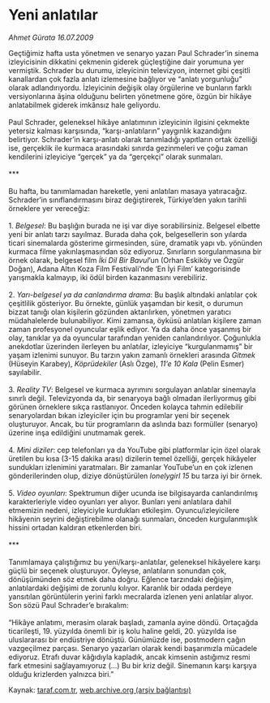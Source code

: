 # Yeni anlatılar

*Ahmet Gürata 16.07.2009*

<div class="yazi">Geçtiğimiz hafta usta yönetmen ve senaryo yazarı Paul Schrader’in sinema izleyicisinin dikkatini çekmenin giderek güçleştiğine dair yorumuna yer vermiştik. Schrader bu durumu, izleyicinin televizyon, internet gibi çeşitli kanallardan çok fazla anlatı izlemesine bağlıyor ve “anlatı yorgunluğu” olarak adlandırıyordu. İzleyicinin değişik olay örgülerine ve bunların farklı versiyonlarına âşina olduğunu belirten yönetmene göre, özgün bir hikâye anlatabilmek giderek imkânsız hale geliyordu. <br/><br/>Paul Schrader, geleneksel hikâye anlatımının izleyicinin ilgisini çekmekte yetersiz kalması karşısında, “karşı-anlatıların” yaygınlık kazandığını belirtiyor. Schrader’in karşı-anlatı olarak tanımladığı yapıtların ortak özelliği ise, gerçeklik ile kurmaca arasındaki sınırda gezinmeleri ve çoğu zaman kendilerini izleyiciye “gerçek” ya da “gerçekçi” olarak sunmaları. <br/><br/>*** <br/><br/>Bu hafta, bu tanımlamadan hareketle, yeni anlatıları masaya yatıracağız. Schrader’in sınıflandırmasını biraz değiştirerek, Türkiye’den yakın tarihli örneklere yer vereceğiz: <br/><br/>1. <i>Belgesel</i>: Bu başlığın burada ne işi var diye sorabilirsiniz. Belgesel elbette yeni bir anlatı tarzı sayılmaz. Burada daha çok, belgesellerin son yılarda ticari sinemalarda gösterime girmesinden, süre, dramatik yapı vb. yönünden kurmaca filme yakınlaşmasından söz ediyoruz. Sınırların sorgulanmasına bir örnek olarak, belgesel film <i>İki Dil Bir Bavul</i>’un (Orhan Eskiköy ve Özgür Doğan), Adana Altın Koza Film Festivali’nde ‘En İyi Film’ kategorisinde yarışmakla kalmayıp, iki ödül birden kazanmasını verebiliriz. <br/><br/>2. <i>Yarı-belgesel ya da canlandırma drama</i>: Bu başlık altındaki anlatılar çok çeşitlilik gösteriyor. Bu örnekte, günlük yaşamdan bir kesit, o durumun bizzat tanığı olan kişilerin gözünden aktarılırken, yönetmen yaratıcı müdahalelerde bulunabiliyor. Kimi zamansa, öyküsü anlatılan kişilere zaman zaman profesyonel oyuncular eşlik ediyor. Ya da daha önce yaşanmış bir olay, tanıklar ya da oyuncular tarafından yeniden canlandırılıyor. Çoğunlukla anekdotlar üzerinden ilerleyen bu anlatılar, izleyiciye “kurgulanmamış” bir yaşam izlenimi sunuyor. Bu tarzın yakın zamanlı örnekleri arasında <i>Gitmek</i> (Hüseyin Karabey), <i>Köprüdekiler</i> (Aslı Özge), <i>11’e 10 Kala</i> (Pelin Esmer) sayılabilir. <br/><br/>3. <i>Reality TV</i>: Belgesel ve kurmaca ayrımını sorgulayan anlatılar sinemayla sınırlı değil. Televizyonda da, bir senaryoya bağlı olmadan ilerliyormuş gibi görünen örneklere sıkça rastlanıyor. Önceden kolayca tahmin edilebilir senaryolardan bıkan izleyiciler için bu programlar yeni bir seçenek oluşturuyor. Ancak, bu tür programların da aslında bazı formüller (senaryo) üzerine inşa edildiğini unutmamak gerek. <br/><br/>4. <i>Mini diziler</i>: cep telefonları ya da YouTube gibi platformlar için özel olarak üretilen bu kısa (3-15 dakika arası) dizilerin temel özelliği, gerçek hikâyeler sundukları izlenimini yaratmaları. Bir zamanlar YouTube’un en çok izlenen gönderilerinden olup, diziye dönüştürülen <i>lonelygirl 15</i> bu tarza iyi bir örnek. <br/><br/>5. <i>Video oyunları</i>: Spektrumun diğer ucunda ise bilgisayarda canlandırılmış karakterleriyle video oyunları yer alıyor. Bunları yeni anlatılara dahil etmemizin nedeni, izleyiciyle kurdukları etkileşim. Oyuncu/izleyicilere hikâyenin seyrini değiştirebilme olanağı sunmaları, önceden kurgulanmışlık hissini ortadan kaldıran etkenlerden biri. <br/><br/>*** <br/><br/>Tanımlamaya çalıştığımız bu yeni/karşı-anlatılar, geleneksel hikâyelere karşı güçlü bir seçenek oluşturuyor. Öyleyse, anlatıların sonundan çok, dönüşümünden söz etmek daha doğru. Eğlence tarzındaki değişim, anlatılardaki değişimi de zorunlu kılıyor. Karanlık bir odada perdeye yansıtılan görüntülerin yerini farklı mecralarda izlenen yeni anlatılar alıyor. Son sözü Paul Schrader’e bırakalım: <br/><br/>“Hikâye anlatımı, merasim olarak başladı, zamanla ayine döndü. Ortaçağda ticarileşti, 19. yüzyılda önemli bir iş kolu haline geldi, 20. yüzyılda ise uluslararası bir endüstriye dönüştü. Günümüzde ise, postmodern çağın vazgeçilmez parçası. Senaryo yazarları olarak kendi başarımızla mücadele ediyoruz. Etrafı duvar kâğıdıyla kapladık, ancak kimsenin astığımız resmi fark etmesini sağlayamıyoruz (...) Bu bir kriz değil. Sinemanın karşı karşıya olduğu krizlerden yalnızca biri.”</div>

Kaynak: [taraf.com.tr](http://www.taraf.com.tr:80/makale/6579.htm), [web.archive.org (arşiv bağlantısı)](http://web.archive.org/web/20100419233534/http://www.taraf.com.tr:80/makale/6579.htm)
